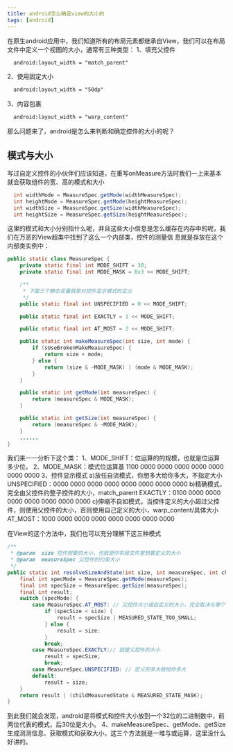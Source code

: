 ```yaml
---
title: android怎么确定view的大小的
tags: [android]
---
```


  在原生android应用中，我们知道所有的布局元素都继承自View，我们可以在布局文件中定义一个视图的大小，通常有三种类型：
  1、填充父控件
``` xml
  android:layout_width = "match_parent"
```
  2、使用固定大小
``` xml
  android:layout_width = "50dp"
```
  3、内容包裹
``` xml
  android:layout_width = "warp_content"
```
  那么问题来了，android是怎么来判断和确定控件的大小的呢？
<!--more-->

## 模式与大小
  写过自定义控件的小伙伴们应该知道，在重写onMeasure方法时我们一上来基本就会获取组件的宽、高的模式和大小
``` java
  int widthMode = MeasureSpec.getMode(widthMeasureSpec);
  int heightMode = MeasureSpec.getMode(heightMeasureSpec);
  int widthSize = MeasureSpec.getSize(widthMeasureSpec);
  int heightSize = MeasureSpec.getSize(heightMeasureSpec);
```
  这里的模式和大小分别指什么呢，并且这些大小信息是怎么缓存在内存中的呢，我们在万恶的View超类中找到了这么一个内部类，控件的测量信
  息就是存放在这个内部类实例中：
``` java
public static class MeasureSpec {
    private static final int MODE_SHIFT = 30;
    private static final int MODE_MASK = 0x3 << MODE_SHIFT;

    /**
     * 下面三个静态变量就是对控件显示模式的定义
     */
    public static final int UNSPECIFIED = 0 << MODE_SHIFT;

    public static final int EXACTLY = 1 << MODE_SHIFT;

	public static final int AT_MOST = 2 << MODE_SHIFT;

    public static int makeMeasureSpec(int size, int mode) {
        if (sUseBrokenMakeMeasureSpec) {
            return size + mode;
        } else {
            return (size & ~MODE_MASK) | (mode & MODE_MASK);
        }
    }

    public static int getMode(int measureSpec) {
        return (measureSpec & MODE_MASK);
    }

    public static int getSize(int measureSpec) {
        return (measureSpec & ~MODE_MASK);
    }
    ......
}
```
  我们来一一分析下这个类：
  1、MODE_SHIFT：位运算的的规模，也就是位运算多少位。
  2、MODE_MASK：模式位运算基 1100 0000 0000 0000 0000 0000 0000 0000
  3、控件显示模式
  a)放任自流模式，你想多大给你多大，不指定大小
  UNSPECIFIED：0000 0000 0000 0000 0000 0000 0000 0000
  b)精确模式，完全由父控件约整子控件的大小，match_parent
  EXACTLY：0100 0000 0000 0000 0000 0000 0000 0000
  c)伸缩不自如模式，当控件定义的大小超过父控件，则使用父控件的大小，否则使用自己定义的大小，warp_content/具体大小
  AT_MOST：1000 0000 0000 0000 0000 0000 0000 0000

  在View的这个方法中，我们也可以充分理解下这三种模式
``` java
/**
 * @param  size 控件想要的大小，也就是你布局文件里想要定义的大小
 * @param  measureSpec 父控件的约束大小
 */
public static int resolveSizeAndState(int size, int measureSpec, int childMeasuredState) {
    final int specMode = MeasureSpec.getMode(measureSpec);
    final int specSize = MeasureSpec.getSize(measureSpec);
    final int result;
    switch (specMode) {
        case MeasureSpec.AT_MOST: // 父控件大小或自定义的大小，完全取决与哪个小
            if (specSize < size) {
                result = specSize | MEASURED_STATE_TOO_SMALL;
            } else {
                result = size;
            }
            break;
        case MeasureSpec.EXACTLY:// 就是父控件的大小
            result = specSize;
            break;
        case MeasureSpec.UNSPECIFIED: // 定义的多大就给你多大
        default:
            result = size;
    }
    return result | (childMeasuredState & MEASURED_STATE_MASK);
}
```
  到此我们就会发现，android是将模式和控件大小放到一个32位的二进制数中，前两位代表的模式，后30位是大小。
  4、makeMeasureSpec、getMode、getSize
  生成测测信息、获取模式和获取大小，这三个方法就是一堆与或运算，这里没什么好讲的。
